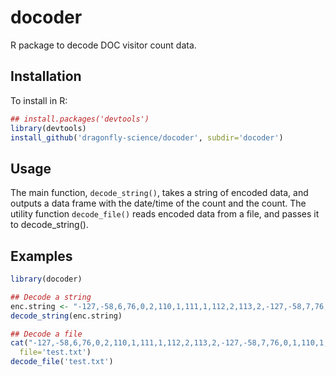 docoder
==========

R package to decode DOC visitor count data.

Installation
------------

To install in R:
```r
## install.packages('devtools')
library(devtools)
install_github('dragonfly-science/docoder', subdir='docoder')
```

Usage
-----

The main function, `decode_string()`, takes a string of encoded
data, and outputs a data frame with the date/time of the count and the count. 
The utility function `decode_file()` reads encoded data from a file, and passes it to
decode_string().

Examples
--------

```r
library(docoder)

## Decode a string
enc.string <- "-127,-58,6,76,0,2,110,1,111,1,112,2,113,2,-127,-58,7,76,0,1,110,1,111,1"
decode_string(enc.string)

## Decode a file
cat("-127,-58,6,76,0,2,110,1,111,1,112,2,113,2,-127,-58,7,76,0,1,110,1,111,1", 
  file='test.txt')
decode_file('test.txt')
```
